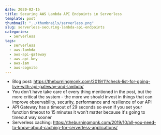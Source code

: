 ```yaml
---
date: 2020-02-15
title: Securing AWS Lambda API Endpoints in Serverless
template: post
thumbnail: "../thumbnails/serverless.png"
slug: serverless-securing-lambda-api-endpoints
categories:
  - Serverless
tags:
  - serverless
  - aws-lambda
  - aws-api-gateway
  - aws-api-key
  - aws-iam
  - aws-cognito
---
```


- Blog post: https://theburningmonk.com/2019/11/check-list-for-going-live-with-api-gateway-and-lambda/
- You don't have take care of every thing mentioned in the post, but the more critical the system - the more we should invest in things that can improve observability, security, performance and resilience of our API
- API Gateway has a timeout of 29 seconds so even if you set your function timeout to 15 minutes it won't matter because it's going to timeout way sooner
- Serverless caching: https://theburningmonk.com/2019/10/all-you-need-to-know-about-caching-for-serverless-applications/

